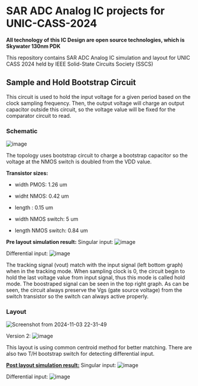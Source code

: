 # SAR ADC Analog IC projects for UNIC-CASS-2024

**All technology of this IC Design are open source technologies, which is Skywater 130nm PDK**

This repository contains SAR ADC Analog IC simulation and layout for UNIC CASS 2024 held by IEEE Solid-State Circuits Society (SSCS) 

## Sample and Hold Bootstrap Circuit
This circuit is used to hold the input voltage for a given period based on the clock sampling frequency. Then, the output voltage will charge an output capacitor outside this circuit, so the voltage value will be fixed for the comparator circuit to read.

### Schematic
![image](https://github.com/user-attachments/assets/ba60d1a8-755e-47bb-bc13-16f59aac06d7)

The topology uses bootstrap circuit to charge a bootstrap capacitor so the voltage at the NMOS switch is doubled from the VDD value.

**Transistor sizes:**
- width PMOS: 1.26 um
- widht NMOS: 0.42 um
- length : 0.15 um

- width NMOS switch: 5 um
- length NMOS switch: 0.84 um

**Pre layout simulation result:**
Singular input:
![image](https://github.com/user-attachments/assets/3285501e-2585-4548-bfe2-cf06336ca43d)

Differential input:
![image](https://github.com/user-attachments/assets/61828f0f-2ec9-4311-8571-a5ff99fbdb6b)

The tracking signal (vout) match with the input signal (left bottom graph) when in the tracking mode. When sampling clock is 0, the circuit begin to hold the last voltage value from input signal, thus this mode is called hold mode. The boostraped signal can be seen in the top right graph. As can be seen, the circuit always preserve the Vgs (gate source voltage) from the switch transistor so the switch can always active properly.

### Layout
![Screenshot from 2024-11-03 22-31-49](https://github.com/user-attachments/assets/43cc6b5b-1e29-4e2f-aa7b-ff88ef3271b8)

Version 2:
![image](https://github.com/user-attachments/assets/6afeb0b7-a74a-43ce-96b8-1827cf440860)


This layout is using common centroid method for better matching. There are also two T/H bootstrap switch for detecting differential input.

<U>**Post layout simulation result:**</U>
Singular input:
![image](https://github.com/user-attachments/assets/96722b9f-1a03-476a-8e7b-a663f78d3752)

Differential input:
![image](https://github.com/user-attachments/assets/931b41e6-8ea0-4439-a50d-416f236c8e53)




